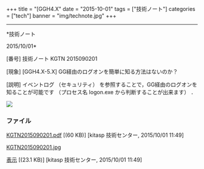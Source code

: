 ﻿+++
title = "[GGH4.X"
date = "2015-10-01"
tags = ["技術ノート"]
categories = ["tech"]
banner = "img/technote.jpg"
+++

-----------------------------------------------------------------------------------------------------------------------------

*技術ノート

2015/10/01*


[番号]
技術ノート KGTN 2015090201

[現象]
[GGH4.X-5.X] GG経由のログオンを簡単に知る方法はないのか？

[説明]
イベントログ （セキュリティ）
を参照することで，GG経由のログオンを知ることが可能です （プロセス名
logon.exe から判断することが出来ます） ．

![](http://techreport.kitasp.net/attachments/download/2262/KGTN2015090201.jpg)


### ファイル

 
 


[KGTN2015090201.pdf](http://techreport.kitasp.net/attachments/download/2261/KGTN2015090201.pdf)
 [(60 KB)] [kitasp 技術センター, 2015/10/01
11:49]

[KGTN2015090201.jpg](http://techreport.kitasp.net/attachments/download/2262/KGTN2015090201.jpg)

[表示](http://techreport.kitasp.net/attachments/2262/KGTN2015090201.jpg "表示")
 [(23.1 KB)] [kitasp 技術センター, 2015/10/01
11:49]


 


 

